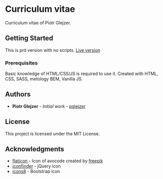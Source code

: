# Curriculum vitae

Curriculum vitae of Piotr Glejzer.

## Getting Started

This is prd version with no scripts.
[Live version ](https://pglejzer.github.io/cv/dist/)

### Prerequisites

Basic knowledge of HTML/CSS/JS is required to use it.
Created with HTML, CSS, SASS, metology BEM, Vanilla JS.

## Authors

* **Piotr Glejzer** - *Initial work* - [pglejzer](https://github.com/pglejzer)

## License

This project is licensed under the MIT License.

## Acknowledgments

* [flaticon](https://www.flaticon.com/free-icon/avocado_184517) - Icon of avocode created by [freepik](https://www.flaticon.com/authors/freepik)
* [iconfinder](https://www.iconfinder.com/icons/282807/jquery_icon) - jQuery icon
* [icons8](https://pl.icons8.com/icon/set/bootstrap/all) - Bootstrap icon
